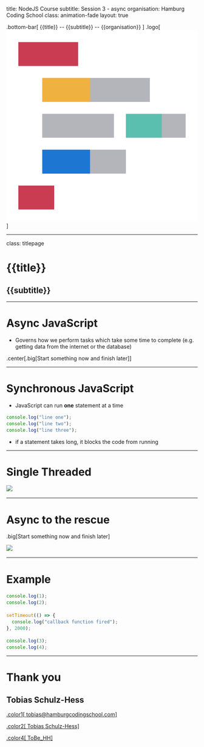 title: NodeJS Course
subtitle: Session 3 - async
organisation: Hamburg Coding School
class: animation-fade
layout: true

<!-- This is a presentation using backslide to convert the markdown into slides.
     See https://github.com/sinedied/backslide for more details.
     Run backslide as a docker via
     docker run --rm --init -p 4100:4100 -v $PWD:/src registry.gitlab.com/mpolitze/backslide-docker:latest serve -s -p 4100
-->

<!-- This slide will serve as the base layout for all your slides -->

.bottom-bar[
{{title}} -- {{subtitle}} -- {{organisation}}
]
.logo[![logo](hcs_mid_32x.png)]

---

class: titlepage

# {{title}}

## {{subtitle}}

---

# Async JavaScript

- Governs how we perform tasks which take some time to complete (e.g. getting data from the internet or the database)

.center[.big[Start something now and finish later]]

---

# Synchronous JavaScript

- JavaScript can run **one** statement at a time

```javascript
console.log("line one");
console.log("line two");
console.log("line three");
```

- if a statement takes long, it blocks the code from running

---

# Single Threaded

[![](https://mermaid.ink/img/pako:eNpdjzEOgzAMRa8SeYah0ClDJ3qCdvRiEVMikQQFZ0CIu9eVWlXgydZ7X1_eoE-OwcIr0zyaZ4fR6CxCwoGjXExd3_5nc8LNEbcn3B7xFSoInAN5p43bR0aQURmC1dXxQGUSBIy7qmV2Grw7LymDHWhauAIqkh5r7MFKLvyTOk_6QPha-xtqO0fi)](https://mermaid.live/edit#pako:eNpdjzEOgzAMRa8SeYah0ClDJ3qCdvRiEVMikQQFZ0CIu9eVWlXgydZ7X1_eoE-OwcIr0zyaZ4fR6CxCwoGjXExd3_5nc8LNEbcn3B7xFSoInAN5p43bR0aQURmC1dXxQGUSBIy7qmV2Grw7LymDHWhauAIqkh5r7MFKLvyTOk_6QPha-xtqO0fi)

---

# Async to the rescue

.big[Start something now and finish later]

[![](https://mermaid.ink/img/pako:eNptkD0PgkAMhv_KpTMMgNMNTri56eY5FK4IEe4I9AZD-O8WP2Igdmr7PHnTdILSWwINtwH7Wp1z45TUyMjUkeNExfH-N6YbnK5xtsHZGu_-4sYml6N3N2WRscCRVIlte327Al_SsiqwvEMEHQ0dNlZunhbHANeSZkBLa6nC0LIB42ZRQy-ZdLAN-wF0he1IEWBgf3q4EjQPgb5S3qC8oPtY8xPjFlyw)](https://mermaid.live/edit#pako:eNptkD0PgkAMhv_KpTMMgNMNTri56eY5FK4IEe4I9AZD-O8WP2Igdmr7PHnTdILSWwINtwH7Wp1z45TUyMjUkeNExfH-N6YbnK5xtsHZGu_-4sYml6N3N2WRscCRVIlte327Al_SsiqwvEMEHQ0dNlZunhbHANeSZkBLa6nC0LIB42ZRQy-ZdLAN-wF0he1IEWBgf3q4EjQPgb5S3qC8oPtY8xPjFlyw)

---

# Example

```javascript
console.log(1);
console.log(2);

setTimeout(() => {
  console.log("callback function fired");
}, 2000);

console.log(3);
console.log(4);
```

---

# Thank you

## Tobias Schulz-Hess

[.color1[<i class="fas fa-envelope"></i> tobias@hamburgcodingschool.com]](mailto:tobias@hamburgcodingschool.com)

[.color2[<i class="fab fa-slack"></i> Tobias Schulz-Hess]](https://hamburgcodingschool.slack.com/archives/D026E6LB0PN)

[.color4[<i class="fab fa-twitter"></i> ToBe_HH]](https://twitter.com/ToBe_HH)
